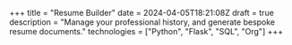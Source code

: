 +++
title = "Resume Builder"
date = 2024-04-05T18:21:08Z
draft = true
description = "Manage your professional history, and generate bespoke resume documents."
technologies = ["Python", "Flask", "SQL", "Org"]
+++